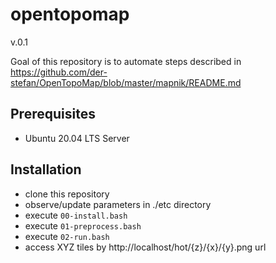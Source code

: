 # opentopomap

v.0.1

Goal of this repository is to automate steps described in https://github.com/der-stefan/OpenTopoMap/blob/master/mapnik/README.md

## Prerequisites

- Ubuntu 20.04 LTS Server

## Installation

- clone this repository
- observe/update parameters in ./etc directory
- execute `00-install.bash`
- execute `01-preprocess.bash`
- execute `02-run.bash`
- access XYZ tiles by http://localhost/hot/{z}/{x}/{y}.png url
